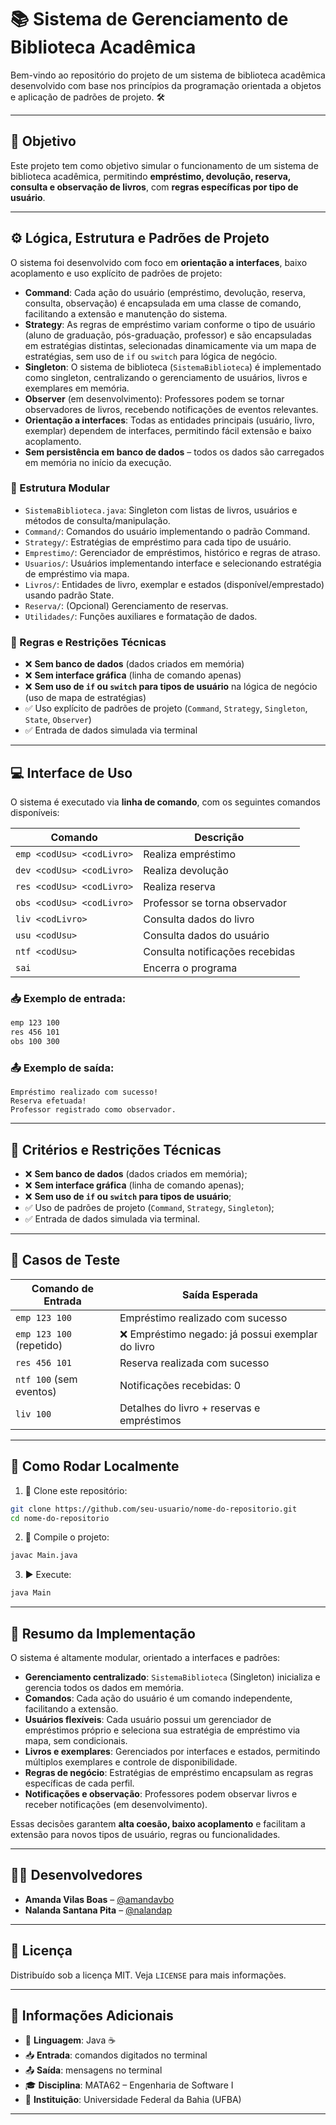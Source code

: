 
# 📚 Sistema de Gerenciamento de Biblioteca Acadêmica

Bem-vindo ao repositório do projeto de um sistema de biblioteca acadêmica desenvolvido com base nos princípios da programação orientada a objetos e aplicação de padrões de projeto. 🛠️

---

## 🎯 Objetivo

Este projeto tem como objetivo simular o funcionamento de um sistema de biblioteca acadêmica, permitindo **empréstimo, devolução, reserva, consulta e observação de livros**, com **regras específicas por tipo de usuário**.

---


## ⚙️ Lógica, Estrutura e Padrões de Projeto

O sistema foi desenvolvido com foco em **orientação a interfaces**, baixo acoplamento e uso explícito de padrões de projeto:

- **Command**: Cada ação do usuário (empréstimo, devolução, reserva, consulta, observação) é encapsulada em uma classe de comando, facilitando a extensão e manutenção do sistema.
- **Strategy**: As regras de empréstimo variam conforme o tipo de usuário (aluno de graduação, pós-graduação, professor) e são encapsuladas em estratégias distintas, selecionadas dinamicamente via um mapa de estratégias, sem uso de `if` ou `switch` para lógica de negócio.
- **Singleton**: O sistema de biblioteca (`SistemaBiblioteca`) é implementado como singleton, centralizando o gerenciamento de usuários, livros e exemplares em memória.
- **Observer** (em desenvolvimento): Professores podem se tornar observadores de livros, recebendo notificações de eventos relevantes.
- **Orientação a interfaces**: Todas as entidades principais (usuário, livro, exemplar) dependem de interfaces, permitindo fácil extensão e baixo acoplamento.
- **Sem persistência em banco de dados** – todos os dados são carregados em memória no início da execução.

### 🧩 Estrutura Modular

- `SistemaBiblioteca.java`: Singleton com listas de livros, usuários e métodos de consulta/manipulação.
- `Command/`: Comandos do usuário implementando o padrão Command.
- `Strategy/`: Estratégias de empréstimo para cada tipo de usuário.
- `Emprestimo/`: Gerenciador de empréstimos, histórico e regras de atraso.
- `Usuarios/`: Usuários implementando interface e selecionando estratégia de empréstimo via mapa.
- `Livros/`: Entidades de livro, exemplar e estados (disponível/emprestado) usando padrão State.
- `Reserva/`: (Opcional) Gerenciamento de reservas.
- `Utilidades/`: Funções auxiliares e formatação de dados.

### 🚦 Regras e Restrições Técnicas

- ❌ **Sem banco de dados** (dados criados em memória)
- ❌ **Sem interface gráfica** (linha de comando apenas)
- ❌ **Sem uso de `if` ou `switch` para tipos de usuário** na lógica de negócio (uso de mapa de estratégias)
- ✅ Uso explícito de padrões de projeto (`Command`, `Strategy`, `Singleton`, `State`, `Observer`)
- ✅ Entrada de dados simulada via terminal


---

## 💻 Interface de Uso

O sistema é executado via **linha de comando**, com os seguintes comandos disponíveis:

| Comando | Descrição |
|--------|-----------|
| `emp <codUsu> <codLivro>` | Realiza empréstimo |
| `dev <codUsu> <codLivro>` | Realiza devolução |
| `res <codUsu> <codLivro>` | Realiza reserva |
| `obs <codUsu> <codLivro>` | Professor se torna observador |
| `liv <codLivro>` | Consulta dados do livro |
| `usu <codUsu>` | Consulta dados do usuário |
| `ntf <codUsu>` | Consulta notificações recebidas |
| `sai` | Encerra o programa |

### 📥 Exemplo de entrada:
```bash
emp 123 100
res 456 101
obs 100 300
```

### 📤 Exemplo de saída:
```text
Empréstimo realizado com sucesso!
Reserva efetuada!
Professor registrado como observador.
```

---

## 📏 Critérios e Restrições Técnicas

- ❌ **Sem banco de dados** (dados criados em memória);
- ❌ **Sem interface gráfica** (linha de comando apenas);
- ❌ **Sem uso de `if` ou `switch` para tipos de usuário**;
- ✅ Uso de padrões de projeto (`Command`, `Strategy`, `Singleton`);
- ✅ Entrada de dados simulada via terminal.

---

## 🧪 Casos de Teste

| Comando de Entrada         | Saída Esperada |
|---------------------------|----------------|
| `emp 123 100`             | Empréstimo realizado com sucesso |
| `emp 123 100` (repetido)  | ❌ Empréstimo negado: já possui exemplar do livro |
| `res 456 101`             | Reserva realizada com sucesso |
| `ntf 100` (sem eventos)   | Notificações recebidas: 0 |
| `liv 100`                 | Detalhes do livro + reservas e empréstimos |

---

## 🚀 Como Rodar Localmente

1. 🔁 Clone este repositório:
```bash
git clone https://github.com/seu-usuario/nome-do-repositorio.git
cd nome-do-repositorio
```

2. 🧰 Compile o projeto:
```bash
javac Main.java
```

3. ▶️ Execute:
```bash
java Main
```

---


## 🧠 Resumo da Implementação

O sistema é altamente modular, orientado a interfaces e padrões:

- **Gerenciamento centralizado**: `SistemaBiblioteca` (Singleton) inicializa e gerencia todos os dados em memória.
- **Comandos**: Cada ação do usuário é um comando independente, facilitando a extensão.
- **Usuários flexíveis**: Cada usuário possui um gerenciador de empréstimos próprio e seleciona sua estratégia de empréstimo via mapa, sem condicionais.
- **Livros e exemplares**: Gerenciados por interfaces e estados, permitindo múltiplos exemplares e controle de disponibilidade.
- **Regras de negócio**: Estratégias de empréstimo encapsulam as regras específicas de cada perfil.
- **Notificações e observação**: Professores podem observar livros e receber notificações (em desenvolvimento).

Essas decisões garantem **alta coesão, baixo acoplamento** e facilitam a extensão para novos tipos de usuário, regras ou funcionalidades.

---

## 👨‍💻 Desenvolvedores

- **Amanda Vilas Boas** – [@amandavbo](https://github.com/amandavbo)  
- **Nalanda Santana Pita** – [@nalandap](https://github.com/nalandap)

---

## 📄 Licença

Distribuído sob a licença MIT. Veja `LICENSE` para mais informações.

---

## 🏫 Informações Adicionais

- 📘 **Linguagem**: Java ☕
- 📥 **Entrada**: comandos digitados no terminal
- 📤 **Saída**: mensagens no terminal
- 🎓 **Disciplina**: MATA62 – Engenharia de Software I
- 🏫 **Instituição**: Universidade Federal da Bahia (UFBA)

---

